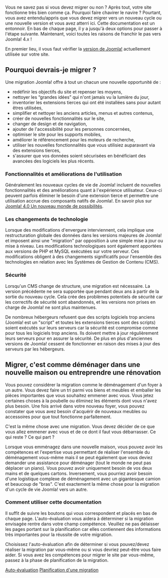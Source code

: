<!-- Filename: Why_Migrate / Display title: Pourquoi Migrer -->

Vous ne savez pas si vous devez migrer ou non ? Après tout, votre site
fonctionne très bien comme ça. Pourquoi faire chavirer le navire ?
Pourtant, vous avez entendu/appris que vous devez migrer vers un nouveau
cycle ou une nouvelle version et vous avez atterri ici. Cette
documentation est un entonnoir. En bas de chaque page, il y a jusqu'à
deux options pour passer à l'étape suivante. Maintenant, voici toutes
les raisons de franchir le pas vers Joomla! 4.x !

En premier lieu, il vous faut vérifier la [version de
Joomla!](https://docs.joomla.org/How_to_check_the_Joomla_version%3F "Special:MyLanguage/How to check the Joomla version?")
actuellement utilisée sur votre site.

## Pourquoi devrais-je migrer ?

Une migration Joomla! offre à tout un chacun une nouvelle opportunité
de :

- redéfinir les objectifs du site et repenser les moyens,
- nettoyer les “grandes idées” qui n'ont jamais vu la lumière du jour,
- inventorier les extensions tierces qui ont été installées sans pour
  autant êtres utilisées,
- simplifier et nettoyer les anciens articles, menus et autres contenus,
- créer de nouvelles fonctionnalités sur le site,
- changer de design et de navigation,
- ajouter de l'accessibilité pour les personnes concernées,
- optimiser le site pour les supports mobiles,
- améliorer le référencement pour les moteurs de recherche,
- utiliser les nouvelles fonctionnalités que vous utilisiez auparavant
  via des extensions tierces,
- s'assurer que vos données soient sécurisées en bénéficiant des
  avancées des logiciels les plus récents.

### Fonctionnalités et améliorations de l'utilisation

Généralement les nouveaux cycles de vie de Joomla! incluent de nouvelles
fonctionnalités et des améliorations quant à l'expérience utilisateur.
Ceux-ci peuvent parfois éliminer le besoin d'une extension tierce et
permettre une utilisation accrue des composants natifs de Joomla!. En
savoir plus sur
<a href="https://www.joomla.org/4/fr/" class="external text"
target="_blank" rel="noreferrer noopener">Joomlaǃ 4.0 Un nouveau monde
de possibilités</a>.

### Les changements de technologie

Lorsque des modifications d'envergure interviennent, cela implique une
restructuration globale des données dans les versions majeures de
Joomla! et imposent ainsi une "migration" par opposition à une simple
mise à jour ou mise à niveau. Les modifications technologiques sont
également apportées aux versions de PHP et MySQL exécutées sur votre
serveur. Ces modifications obligent à des changements significatifs pour
l'ensemble des technologies en relation avec les Systèmes de Gestion de
Contenu (CMS).

### Sécurité

Lorsqu'un CMS change de structure, une migration est nécessaire. La
version précédente ne sera supportée que pendant deux ans à partir de la
sortie du nouveau cycle. Cela crée des problèmes potentiels de sécurité
car les correctifs de sécurité sont abandonnés, et les versions non
prises en charge de Joomla! ne sont plus maintenues.

De nombreux hébergeurs refusent que des scripts logiciels trop anciens
(Joomla! est un "script" et toutes les extensions tierces sont des
scripts) soient exécutés sur leurs serveurs car la sécurité est
compromise comme pour tous les logiciels trop anciens. Ils doivent
mettre à jour régulièrement leurs serveurs pour en assurer la sécurité.
De plus en plus d'anciennes versions de Joomla! cessent de fonctionner
en raison des mises à jour des serveurs par les hébergeurs.

## Migrer, c'est comme déménager dans une nouvelle maison ou entreprendre une rénovation

Vous pouvez considérer la migration comme le déménagement d'un foyer à
un autre. Vous devez faire un tri parmi vos biens et meubles et emballer
les pièces importantes que vous souhaitez emmener avec vous. Vous jetez
certaines choses à la poubelle ou éliminez les éléments dont vous n'avez
plus besoin. Une fois arrivé dans votre nouveau foyer, vous pouvez
constater que vous avez besoin d'acquérir de nouveaux meubles ou
accessoires pour que tout fonctionne parfaitement.

C'est la même chose avec une migration. Vous devez décider de ce que
vous allez emmener avec vous et de ce dont il faut vous débarrasser. Ce
qui reste ? Ce qui part ?

Lorsque vous emménagez dans une nouvelle maison, vous pouvez avoir les
compétences et l'expertise vous permettant de réaliser l'ensemble du
déménagement vous-même mais il se peut également que vous deviez
demander une assistance pour déménager (tout le monde ne peut pas
déplacer un piano). Vous pouvez avoir uniquement besoin de vos deux
mains et de quelques cartons. Inversement, vous pourriez avoir besoin
d'une logistique complexe de déménagement avec un gigantesque camion et
beaucoup de "bras". C'est exactement la même chose pour la migration
d'un cycle de vie Joomla! vers un autre.

### Comment utiliser cette documentation

Il suffit de suivre les boutons qui vous correspondent et placés en bas
de chaque page. L'auto-évaluation vous aidera à déterminer si la
migration envisagée rentre dans votre champ compétence. Veuillez ne pas
délaisser les pages portant sur la planification car elles contiennent
des informations très importantes pour la réussite de votre migration.

Choisissez l'auto-évaluation afin de déterminer si vous pouvez/devez
réaliser la migration par vous-même ou si vous devriez peut-être vous
faire aider. Si vous avez les compétences pour migrer le site par
vous-même, passez à la phase de planification de la migration.

<a href="https://docs.joomla.org/Migration_Step_by_Step_Self_Assessment"
id="content-button" class="button expand success">Auto-évaluation</a>
<a href="https://docs.joomla.org/Planning_for_Migration"
id="content-button" class="button expand">Planification d'une
migration</a>
